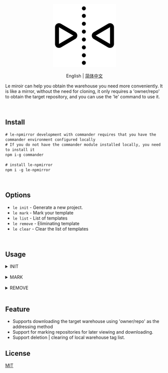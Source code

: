 <p align="center">
<img height="200" src="./assets/mirror.png" alt="le-miroir">
</p>
<p align="center"> English | <a href="./README_zh.md">简体中文</a></p>

Le miroir can help you obtain the warehouse you need more conveniently. It is like a mirror, without the need for cloning, it only requires a 'owner/repo' to obtain the target repository, and you can use the 'le' command to use it.

<br>

## Install

```
# le-npmirror development with commander requires that you have the commander environment configured locally
# If you do not have the commander module installed locally, you need to install it
npm i-g commander

# install le-npmirror
npm i -g le-npmirror
```

<br>

## Options

- `le init` - Generate a new project.
- `le mark` - Mark your template
- `le list` - List of templates
- `le remove` - Eliminating template
- `le clear` - Clear the list of templates

<br>

## Usage

<details>
<summary>INIT</summary>

```js
// Method 1：
// eg: le init inblossoms/le-npmirror mirror[local folder name]
le init owner/repo project-name

// Method 2：
// eg: le init mirror[your mark template] inblossoms/le-npmirror
le init template-index-name project-name
```

</details>
<br>

<details>
<summary>MARK</summary>

```js
le mark

# ? Please mark your warehouse: <Template index name>
# ? Please enter the warehouse address: <owner/repo>
```

</details>
<br>
<details>
<summary>REMOVE</summary>

```js
le remove

# ? Remove the name of the repository you want to delete: <Template index name>
```

</details>

<br>

## Feature

- Supports downloading the target warehouse using 'owner/repo' as the addressing method
- Support for marking repositories for later viewing and downloading.
- Support deletion | clearing of local warehouse tag list.

## License

[MIT](./license)

